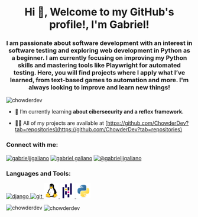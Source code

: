 <h1 align="center">Hi 👋, Welcome to my GitHub's profile!, I'm Gabriel!</h1>
<h3 align="center">I am passionate about software development with an interest in software testing and exploring web development in Python as a beginner. I am currently focusing on improving my Python skills and mastering tools like Playwright for automated testing. Here, you will find projects where I apply what I’ve learned, from text-based games to automation and more. I'm always looking to improve and learn new things!</h3>

<p align="left"> <img src="https://komarev.com/ghpvc/?username=chowderdev&label=Profile%20views&color=0e75b6&style=flat" alt="chowderdev" /> </p>

- 🌱 I’m currently learning **about cibersecurity and a reflex framework.**

- 👨‍💻 All of my projects are available at [https://github.com/ChowderDev?tab=repositories](https://github.com/ChowderDev?tab=repositories)

<h3 align="left">Connect with me:</h3>
<p align="left">
<a href="https://linkedin.com/in/gabrieljjgaliano" target="blank"><img align="center" src="https://raw.githubusercontent.com/rahuldkjain/github-profile-readme-generator/master/src/images/icons/Social/linked-in-alt.svg" alt="gabrieljjgaliano" height="30" width="40" /></a>
<a href="https://fb.com/gabriel galiano" target="blank"><img align="center" src="https://raw.githubusercontent.com/rahuldkjain/github-profile-readme-generator/master/src/images/icons/Social/facebook.svg" alt="gabriel galiano" height="30" width="40" /></a>
<a href="https://instagram.com/@gabrieljjgaliano" target="blank"><img align="center" src="https://raw.githubusercontent.com/rahuldkjain/github-profile-readme-generator/master/src/images/icons/Social/instagram.svg" alt="@gabrieljjgaliano" height="30" width="40" /></a>
</p>

<h3 align="left">Languages and Tools:</h3>
<p align="left"> <a href="https://www.djangoproject.com/" target="_blank" rel="noreferrer"> <img src="https://cdn.worldvectorlogo.com/logos/django.svg" alt="django" width="40" height="40"/> </a> <a href="https://git-scm.com/" target="_blank" rel="noreferrer"> <img src="https://www.vectorlogo.zone/logos/git-scm/git-scm-icon.svg" alt="git" width="40" height="40"/> </a> <a href="https://www.linux.org/" target="_blank" rel="noreferrer"> <img src="https://raw.githubusercontent.com/devicons/devicon/master/icons/linux/linux-original.svg" alt="linux" width="40" height="40"/> </a> <a href="https://pandas.pydata.org/" target="_blank" rel="noreferrer"> <img src="https://raw.githubusercontent.com/devicons/devicon/2ae2a900d2f041da66e950e4d48052658d850630/icons/pandas/pandas-original.svg" alt="pandas" width="40" height="40"/> </a> <a href="https://www.python.org" target="_blank" rel="noreferrer"> <img src="https://raw.githubusercontent.com/devicons/devicon/master/icons/python/python-original.svg" alt="python" width="40" height="40"/> </a> </p>

<p><img align="left" src="https://github-readme-stats.vercel.app/api/top-langs?username=chowderdev&show_icons=true&locale=en&layout=compact" alt="chowderdev" /></p>

<p>&nbsp;<img align="center" src="https://github-readme-stats.vercel.app/api?username=chowderdev&show_icons=true&locale=en" alt="chowderdev" /></p>
